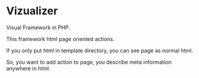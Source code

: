 Vizualizer
==========

Visual Framework in PHP.

This framework html page oriented actions.

If you only put html in template directory, you can see page as normal html.

So, you want to add action to page, you describe meta information anywhere in html.
